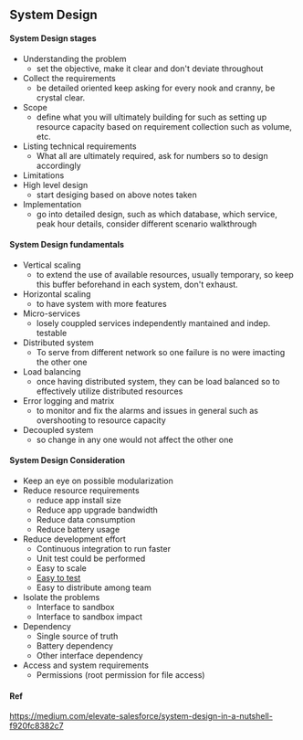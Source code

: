 ## System Design
    
#### System Design stages
* Understanding the problem
  * set the objective, make it clear and don't deviate throughout
* Collect the requirements
  * be detailed oriented keep asking for every nook and cranny, be crystal clear.
* Scope
  * define what you will ultimately building for such as setting up resource capacity based on requirement collection
    such as volume, etc.
* Listing technical requirements
  * What all are ultimately required, ask for numbers so to design accordingly
* Limitations
* High level design
  * start desiging based on above notes taken
* Implementation
  * go into detailed design, such as which database, which service, peak hour details, consider different scenario walkthrough

#### System Design fundamentals
* Vertical scaling
  * to extend the use of available resources, usually temporary, so keep this buffer beforehand in each system, don't exhaust.
* Horizontal scaling
  * to have system with more features
* Micro-services
  * losely couppled services independently mantained and indep. testable
* Distributed system
  * To serve from different network so one failure is no were imacting the other one
* Load balancing
  * once having distributed system, they can be load balanced so to effectively utilize distributed resources
* Error logging and matrix
  * to monitor and fix the alarms and issues in general such as overshooting to resource capacity
* Decoupled system
  * so change in any one would not affect the other one 
   
#### System Design Consideration
* Keep an eye on possible modularization
* Reduce resource requirements
  * reduce app install size
  * Reduce app upgrade bandwidth
  * Reduce data consumption
  * Reduce battery usage
* Reduce development effort
  * Continuous integration to run faster
  * Unit test could be performed
  * Easy to scale
  * [Easy to test](https://www.youtube.com/watch?v=PZBg5DIzNww?start=80)
  * Easy to distribute among team
* Isolate the problems
  * Interface to sandbox
  * Interface to sandbox impact
* Dependency
  * Single source of truth
  * Battery dependency
  * Other interface dependency
* Access and system requirements
  * Permissions (root permission for file access)

#### Ref    
https://medium.com/elevate-salesforce/system-design-in-a-nutshell-f920fc8382c7
